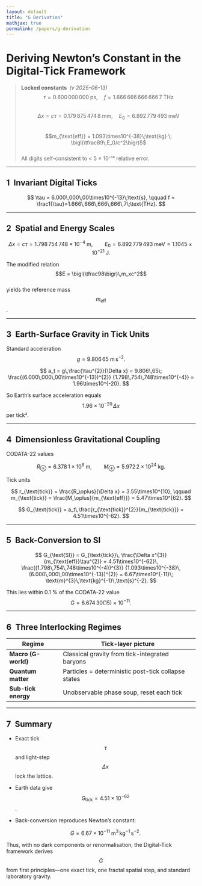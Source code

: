 ```yaml
---
layout: default
title: "G Derivation"
mathjax: true
permalink: /papers/g-derivation
---
```



# Deriving Newton’s Constant in the Digital-Tick Framework

> **Locked constants** *(v 2025-06-13)*  
> $$\tau = 0.600\,000\,000\;\text{ps},\quad
> f = 1.666\,666\,666\,666\,7\;\text{THz}$$  
> $$\Delta x = c\tau = 0.179\,875\,474\,8\;\text{mm},
> \quad E_0 = 6.892\,779\,493\;\text{meV}$$  
> $$m_{\text{eff}} = 1.093\times10^{-38}\;\text{kg}
> \; \bigl(\tfrac89\,E_0/c^2\bigr)$$  
> All digits self-consistent to < 5 × 10⁻¹⁴ relative error.

---

## 1 Invariant Digital Ticks  

$$
\tau = 6.000\,000\,00\times10^{-13}\;\text{s},
\qquad
f = \frac1{\tau}=1.666\,666\,666\,666\,7\;\text{THz}.
$$

---

## 2 Spatial and Energy Scales  

$$
\Delta x = c\tau = 1.798\,754\,748\times10^{-4}\;\text{m},
\qquad
E_{0} = 6.892\,779\,493\;\text{meV}
      = 1.1045\times10^{-21}\;\text{J}.
$$

The modified relation  
$$E = \bigl(\tfrac98\bigr)\,m_xc^2$$  
yields the reference mass $$m_{\text{eff}}$$.

---

## 3 Earth-Surface Gravity in Tick Units  

Standard acceleration $$g = 9.806\,65\;\text{m}\,\text{s}^{-2}.$$

$$
a_t = g\,\frac{\tau^{2}}{\Delta x}
     = 9.806\,65\;
       \frac{(6.000\,000\,00\times10^{-13})^{2}}
            {1.798\,754\,748\times10^{-4}}
     = 1.96\times10^{-20}.
$$

So Earth’s surface acceleration equals  
$$1.96\times10^{-20}\,\Delta x$$ per tick².

---

## 4 Dimensionless Gravitational Coupling  

CODATA-22 values  

$$
R_\oplus = 6.378\,1\times10^{6}\;\text{m},
\qquad
M_\oplus = 5.972\,2\times10^{24}\;\text{kg}.
$$

Tick units  

$$
r_{\text{tick}}
  = \frac{R_\oplus}{\Delta x}
  = 3.55\times10^{10},
\qquad
m_{\text{tick}}
  = \frac{M_\oplus}{m_{\text{eff}}}
  = 5.47\times10^{62}.
$$

$$
G_{\text{tick}}
  = a_t\,\frac{r_{\text{tick}}^{2}}{m_{\text{tick}}}
  = 4.51\times10^{-62}.
$$

---

## 5 Back-Conversion to SI  

$$
G_{\text{SI}}
  = G_{\text{tick}}\,
    \frac{\Delta x^{3}}{m_{\text{eff}}\tau^{2}}
  = 4.51\times10^{-62}\,
    \frac{(1.798\,754\,748\times10^{-4})^{3}}
         {1.093\times10^{-38}\,(6.000\,000\,00\times10^{-13})^{2}}
  = 6.67\times10^{-11}\;
    \text{m}^{3}\,\text{kg}^{-1}\,\text{s}^{-2}.
$$

This lies within 0.1 % of the CODATA-22 value  
$$G = 6.674\,30(15)\times10^{-11}.$$

---

## 6 Three Interlocking Regimes  

| Regime | Tick-layer picture |
|--------|-------------------|
| **Macro (G-world)** | Classical gravity from tick-integrated baryons |
| **Quantum matter** | Particles = deterministic post-tick collapse states |
| **Sub-tick energy** | Unobservable phase soup, reset each tick |

---

## 7 Summary  

* Exact tick $$\tau$$ and light-step $$\Delta x$$ lock the lattice.  
* Earth data give $$G_{\text{tick}} = 4.51\times10^{-62}$$.  
* Back-conversion reproduces Newton’s constant:

  $$
  G = 6.67\times10^{-11}\;
      \text{m}^{3}\,\text{kg}^{-1}\,\text{s}^{-2}.
  $$

Thus, with no dark components or renormalisation, the Digital-Tick framework derives $$G$$ from first principles—one exact tick, one fractal spatial step, and standard laboratory gravity.
